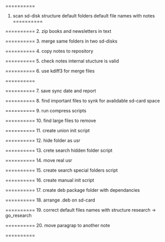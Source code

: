 ==========
1. scan sd-disk structure default folders default file names with notes
==========

==========
2. zip books and newsletters in text

==========
3. merge same folders in two sd-disks

==========
4. copy notes to repository

==========
5. check notes internal stucture is valid

==========
6. use kdiff3 for merge files

==========

==========
7. save sync date and report

==========
8. find important files to synk for avalidable sd-card space

==========
9. run compress scripts

==========
10. find large files to remove

==========
11. create union init script

==========
12. hide folder as usr

==========
13. crete search hidden folder script

==========
14. move real usr

==========
15. create search special folders script

==========
16. create manual init script

==========
17. create deb package folder with dependancies

==========
18. arrange .deb on sd-card

==========
19. correct default files names with structure research -> go_research

==========
20. move paragrap to another note

==========